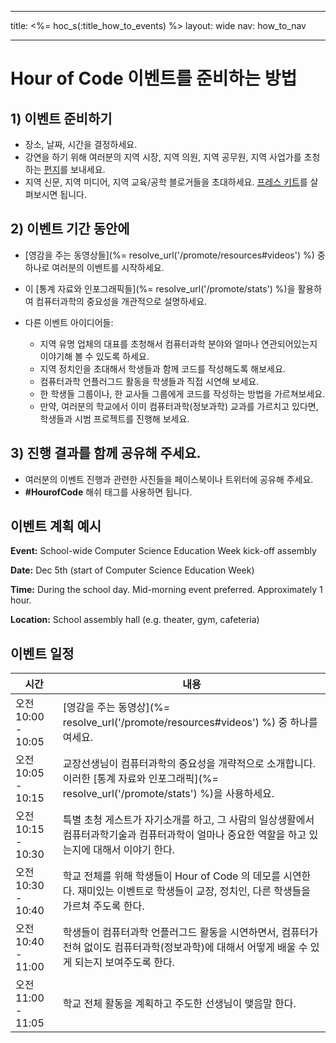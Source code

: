* * *

title: <%= hoc_s(:title_how_to_events) %> layout: wide nav: how_to_nav

* * *

# Hour of Code 이벤트를 준비하는 방법

## 1) 이벤트 준비하기

  * 장소, 날짜, 시간을 결정하세요.
  * 강연을 하기 위해 여러분의 지역 시장, 지역 의원, 지역 공무원, 지역 사업가를 초청하는 [편지](https://docs.google.com/a/code.org/document/d/1eP41sKW7y0qq_JvkRIgZK8dWYICaGRZ4CCDETXa78wY/edit)를 보내세요.
  * 지역 신문, 지역 미디어, 지역 교육/공학 블로거들을 초대하세요. [프레스 키트](<%= hoc_uri('/resources/press-kit') %>)를 살펴보시면 됩니다.

## 2) 이벤트 기간 동안에

  * [영감을 주는 동영상들](%= resolve_url('/promote/resources#videos') %) 중 하나로 여러분의 이벤트를 시작하세요.
  * 이 [통계 자료와 인포그래픽들](%= resolve_url('/promote/stats') %)을 활용하여 컴퓨터과학의 중요성을 개관적으로 설명하세요.   
      
    
  * 다른 이벤트 아이디어들: 
      * 지역 유명 업체의 대표를 초청해서 컴퓨터과학 분야와 얼마나 연관되어있는지 이야기해 볼 수 있도록 하세요.
      * 지역 정치인을 초대해서 학생들과 함께 코드를 작성해도록 해보세요.
      * 컴퓨터과학 언플러그드 활동을 학생들과 직접 시연해 보세요.
      * 한 학생들 그룹이나, 한 교사들 그룹에게 코드를 작성하는 방법을 가르쳐보세요.
      * 만약, 여러분의 학교에서 이미 컴퓨터과학(정보과학) 교과를 가르치고 있다면, 학생들과 시범 프로젝트를 진행해 보세요.

## 3) 진행 결과를 함께 공유해 주세요.

  * 여러분의 이벤트 진행과 관련한 사진들을 페이스북이나 트위터에 공유해 주세요. 
  * **#HourofCode** 해쉬 태그를 사용하면 됩니다.

## 이벤트 계획 예시

**Event:** School-wide Computer Science Education Week kick-off assembly

**Date:** Dec 5th (start of Computer Science Education Week)

**Time:** During the school day. Mid-morning event preferred. Approximately 1 hour.

**Location:** School assembly hall (e.g. theater, gym, cafeteria)   
  


## 이벤트 일정

| 시간               | 내용                                                                                             |
| ---------------- | ---------------------------------------------------------------------------------------------- |
| 오전 10:00 - 10:05 | [영감을 주는 동영상](%= resolve_url('/promote/resources#videos') %) 중 하나를 여세요.                         |
| 오전 10:05 - 10:15 | 교장선생님이 컴퓨터과학의 중요성을 개략적으로 소개합니다. 이러한 [통계 자료와 인포그래픽](%= resolve_url('/promote/stats') %)을 사용하세요. |
| 오전 10:15 - 10:30 | 특별 초청 게스트가 자기소개를 하고, 그 사람의 일상생활에서 컴퓨터과학기술과 컴퓨터과학이 얼마나 중요한 역할을 하고 있는지에 대해서 이야기 한다.              |
| 오전 10:30 - 10:40 | 학교 전체를 위해 학생들이 Hour of Code 의 데모를 시연한다. 재미있는 이벤트로 학생들이 교장, 정치인, 다른 학생들을 가르쳐 주도록 한다.            |
| 오전 10:40 - 11:00 | 학생들이 컴퓨터과학 언플러그드 활동을 시연하면서, 컴퓨터가 전혀 없이도 컴퓨터과학(정보과학)에 대해서 어떻게 배울 수 있게 되는지 보여주도록 한다.             |
| 오전 11:00 - 11:05 | 학교 전체 활동을 계획하고 주도한 선생님이 맺음말 한다.                                                                |